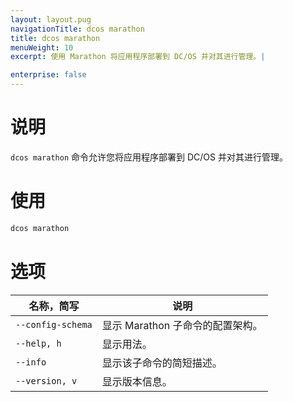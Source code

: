 ```yaml
---
layout: layout.pug
navigationTitle: dcos marathon
title: dcos marathon
menuWeight: 10
excerpt: 使用 Marathon 将应用程序部署到 DC/OS 并对其进行管理。|

enterprise: false
---
```



# 说明
`dcos marathon` 命令允许您将应用程序部署到 DC/OS 并对其进行管理。

# 使用

```bash
dcos marathon
```

# 选项

| 名称，简写 | 说明 |
|---------|-------------|
| `--config-schema` | 显示 Marathon 子命令的配置架构。|
| `--help, h` | 显示用法。 |
| `--info` | 显示该子命令的简短描述。|
| `--version, v` | 显示版本信息。|

